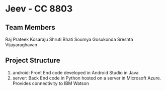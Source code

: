 # Jeev - CC 8803

## Team Members 
Raj Prateek Kosaraju
Shruti Bhati
Soumya Gosukonda
Sreshta Vijayaraghavan

## Project Structure  
1. android: Front End code developed in Android Studio in Java
2. server: Back End code in Python hosted on a server in Microsoft Azure. Provides connectivity to IBM Watson
